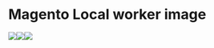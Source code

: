 # Magento Local worker image

[![](https://badge.imagelayers.io/mygento/mysql:latest.svg)](https://imagelayers.io/?images=mygento%2Fmysql:latest,mygento%2Fphp:5.6,mygento%2Fnginx:latest)[![](https://badge.imagelayers.io/mygento/nginx:latest.svg)](https://imagelayers.io/?images=mygento%2Fmysql:latest,mygento%2Fphp:5.6,mygento%2Fnginx:latest)[![](https://badge.imagelayers.io/mygento/php:5.6.svg)](https://imagelayers.io/?images=mygento%2Fmysql:latest,mygento%2Fphp:5.6,mygento%2Fnginx:latest)

